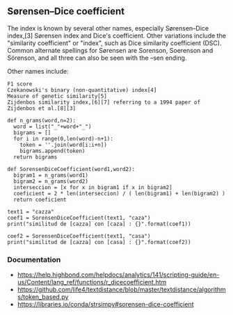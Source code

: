 ## Sørensen–Dice coefficient

The index is known by several other names, especially Sørensen–Dice index,[3] Sørensen index and Dice's coefficient. Other variations include the "similarity coefficient" or "index", such as Dice similarity coefficient (DSC). Common alternate spellings for Sørensen are Sorenson, Soerenson and Sörenson, and all three can also be seen with the –sen ending.

Other names include:

    F1 score
    Czekanowski's binary (non-quantitative) index[4]
    Measure of genetic similarity[5]
    Zijdenbos similarity index,[6][7] referring to a 1994 paper of Zijdenbos et al.[8][3]

```
def n_grams(word,n=2):
  word = list("_"+word+"_")
  bigrams = []
  for i in range(0,len(word)-n+1):
    token = ''.join(word[i:i+n])
    bigrams.append(token)
  return bigrams

def SorensenDiceCoefficient(word1,word2):
  bigram1 = n_grams(word1)
  bigram2 = n_grams(word2)
  interseccion = [x for x in bigram1 if x in bigram2]
  coeficient = 2 * len(interseccion) / ( len(bigram1) + len(bigram2) )
  return coeficient

text1 = "cazza"
coef1 = SorensenDiceCoefficient(text1, "caza")
print("similitud de [cazza] con [caza] : {}".format(coef1))

coef2 = SorensenDiceCoefficient(text1, "casa")
print("similitud de [cazza] con [casa] : {}".format(coef2))
```


### Documentation
- https://help.highbond.com/helpdocs/analytics/141/scripting-guide/en-us/Content/lang_ref/functions/r_dicecoefficient.htm
- https://github.com/life4/textdistance/blob/master/textdistance/algorithms/token_based.py
- https://libraries.io/conda/strsimpy#sorensen-dice-coefficient


